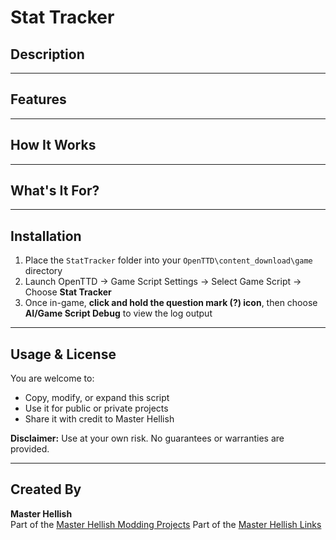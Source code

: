 # Stat Tracker

## Description

---

## Features

---

## How It Works

---

## What's It For?

---

## Installation
1. Place the `StatTracker` folder into your `OpenTTD\content_download\game` directory
2. Launch OpenTTD → Game Script Settings → Select Game Script → Choose **Stat Tracker**
3. Once in-game, **click and hold the question mark (?) icon**, then choose **AI/Game Script Debug** to view the log output

---

## Usage & License

You are welcome to:
- Copy, modify, or expand this script
- Use it for public or private projects
- Share it with credit to Master Hellish

**Disclaimer:** Use at your own risk. No guarantees or warranties are provided.

---

## Created By

**Master Hellish**  
Part of the [Master Hellish Modding Projects](https://github.com/MasterHellish)
Part of the [Master Hellish Links](https://linktr.ee/masterhellish)
